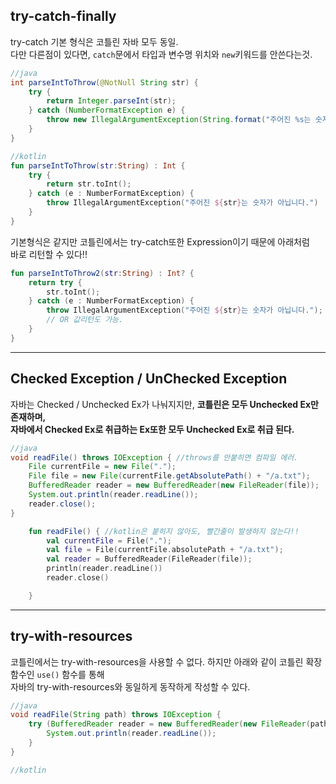 ## try-catch-finally
try-catch 기본 형식은 코틀린 자바 모두 동일.  
다만 다른점이 있다면, ```catch```문에서 타입과 변수명 위치와 ```new```키워드를 안쓴다는것.  

```java
//java
int parseIntToThrow(@NotNull String str) {
    try {
        return Integer.parseInt(str);
    } catch (NumberFormatException e) {
        throw new IllegalArgumentException(String.format("주어진 %s는 숫자가 아닙니다.", str));
    }
}
```
```kotlin
//kotlin
fun parseIntToThrow(str:String) : Int {
    try {
        return str.toInt();
    } catch (e : NumberFormatException) {
        throw IllegalArgumentException("주어진 ${str}는 숫자가 아닙니다.")
    }
}
```
기본형식은 같지만 코틀린에서는 try-catch또한 Expression이기 때문에 아래처럼  
바로 리턴할 수 있다!!
```kotlin
fun parseIntToThrow2(str:String) : Int? {
    return try {
        str.toInt();
    } catch (e : NumberFormatException) {
        throw IllegalArgumentException("주어진 ${str}는 숫자가 아닙니다.");
        // OR 값리턴도 가능.
    }
}
```
---
## Checked Exception / UnChecked Exception
자바는 Checked / Unchecked Ex가 나눠지지만, **코틀린은 모두 Unchecked Ex만 존재하며,  
자바에서 Checked Ex로 취급하는 Ex또한 모두 Unchecked Ex로 취급 된다.**

```java
//java
void readFile() throws IOException { //throws를 안붙히면 컴파일 에러.
    File currentFile = new File(".");
    File file = new File(currentFile.getAbsolutePath() + "/a.txt");
    BufferedReader reader = new BufferedReader(new FileReader(file));
    System.out.println(reader.readLine());
    reader.close();
}
```
```kotlin
    fun readFile() { //kotlin은 붙히지 않아도, 빨간줄이 발생하지 않는다!!
        val currentFile = File(".");
        val file = File(currentFile.absolutePath + "/a.txt");
        val reader = BufferedReader(FileReader(file));
        println(reader.readLine())
        reader.close()

    }

```
---
## try-with-resources
코틀린에서는 try-with-resources을 사용할 수 없다. 하지만 아래와 같이 코틀린 확장함수인 ```use()``` 함수를 통해  
자바의 try-with-resources와 동일하게 동작하게 작성할 수 있다.
```java
//java
void readFile(String path) throws IOException {
    try (BufferedReader reader = new BufferedReader(new FileReader(path))) {
        System.out.println(reader.readLine());
    }
}
```
```kotlin
//kotlin

```